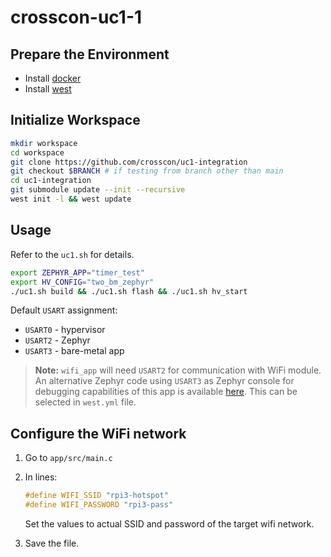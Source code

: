 # crosscon-uc1-1

## Prepare the Environment

- Install [docker](https://docs.docker.com/engine/install/fedora/)
- Install [west](https://docs.zephyrproject.org/latest/develop/west/install.html)

## Initialize Workspace

```bash
mkdir workspace
cd workspace
git clone https://github.com/crosscon/uc1-integration
git checkout $BRANCH # if testing from branch other than main
cd uc1-integration
git submodule update --init --recursive
west init -l && west update
```

## Usage

Refer to the `uc1.sh` for details.

```bash
export ZEPHYR_APP="timer_test"
export HV_CONFIG="two_bm_zephyr"
./uc1.sh build && ./uc1.sh flash && ./uc1.sh hv_start
```

Default `USART` assignment:
- `USART0` - hypervisor
- `USART2` - Zephyr
- `USART3` - bare-metal app

> **Note:**
> `wifi_app` will need `USART2` for communication with WiFi module. An
> alternative Zephyr code using `USART3` as Zephyr console for debugging
> capabilities of this app is available
> [here](https://github.com/3mdeb/zephyr/tree/bao-ipc-flexcomm3-usart).
> This can be selected in `west.yml` file.

## Configure the WiFi network

1. Go to `app/src/main.c`
2. In lines:

    ```C
    #define WIFI_SSID "rpi3-hotspot"
    #define WIFI_PASSWORD "rpi3-pass"
    ```

    Set the values to actual SSID and password of the target wifi network.

3. Save the file.
